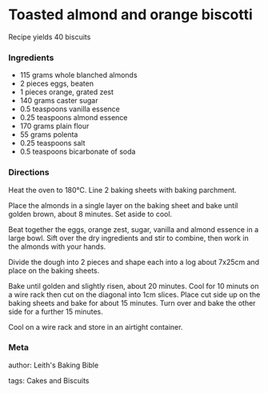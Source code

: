 # Toasted almond and orange biscotti

Recipe yields 40 biscuits 

### Ingredients
 * 115 grams whole blanched almonds
 * 2 pieces eggs, beaten
 * 1 pieces orange, grated zest
 * 140 grams caster sugar
 * 0.5 teaspoons vanilla essence
 * 0.25 teaspoons almond essence
 * 170 grams plain flour
 * 55 grams polenta
 * 0.25 teaspoons salt
 * 0.5 teaspoons bicarbonate of soda

### Directions

Heat the oven to 180℃. Line 2 baking sheets with baking parchment.

Place the almonds in a single layer on the baking sheet and bake until golden brown, about 8 minutes. Set aside to cool.

Beat together the eggs, orange zest, sugar, vanilla and almond essence in a large bowl. Sift over the dry ingredients and stir to combine, then work in the almonds with your hands.

Divide the dough into 2 pieces and shape each into a log about 7x25cm and place on the baking sheets.

Bake until golden and slightly risen, about 20 minutes. Cool for 10 minuts on a wire rack then cut on the diagonal into 1cm slices. Place cut side up on the baking sheets and bake for about 15 minutes. Turn over and bake the other side for a further 15 minutes.

Cool on a wire rack and store in an airtight container.

### Meta
author: Leith's Baking Bible

tags: Cakes and Biscuits


